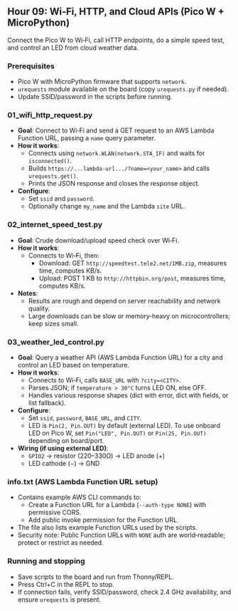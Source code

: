 ## Hour 09: Wi‑Fi, HTTP, and Cloud APIs (Pico W + MicroPython)

Connect the Pico W to Wi‑Fi, call HTTP endpoints, do a simple speed test, and control an LED from cloud weather data.

### Prerequisites
- Pico W with MicroPython firmware that supports `network`.
- `urequests` module available on the board (copy `urequests.py` if needed).
- Update SSID/password in the scripts before running.

### 01_wifi_http_request.py
- **Goal**: Connect to Wi‑Fi and send a GET request to an AWS Lambda Function URL, passing a `name` query parameter.
- **How it works**:
  - Connects using `network.WLAN(network.STA_IF)` and waits for `isconnected()`.
  - Builds `https://...lambda-url.../?name=<your_name>` and calls `urequests.get()`.
  - Prints the JSON response and closes the response object.
- **Configure**:
  - Set `ssid` and `password`.
  - Optionally change `my_name` and the Lambda `site` URL.

### 02_internet_speed_test.py
- **Goal**: Crude download/upload speed check over Wi‑Fi.
- **How it works**:
  - Connects to Wi‑Fi, then:
    - Download: GET `http://speedtest.tele2.net/1MB.zip`, measures time, computes KB/s.
    - Upload: POST 1 KB to `http://httpbin.org/post`, measures time, computes KB/s.
- **Notes**:
  - Results are rough and depend on server reachability and network quality.
  - Large downloads can be slow or memory‑heavy on microcontrollers; keep sizes small.

### 03_weather_led_control.py
- **Goal**: Query a weather API (AWS Lambda Function URL) for a city and control an LED based on temperature.
- **How it works**:
  - Connects to Wi‑Fi, calls `BASE_URL` with `?city=<CITY>`.
  - Parses JSON; if `temperature > 30°C` turns LED ON, else OFF.
  - Handles various response shapes (dict with error, dict with fields, or list fallback).
- **Configure**:
  - Set `ssid`, `password`, `BASE_URL`, and `CITY`.
  - LED is `Pin(2, Pin.OUT)` by default (external LED). To use onboard LED on Pico W, set `Pin("LED", Pin.OUT)` or `Pin(25, Pin.OUT)` depending on board/port.
- **Wiring (if using external LED)**:
  - `GPIO2` → resistor (220–330Ω) → LED anode (+)
  - LED cathode (−) → GND

### info.txt (AWS Lambda Function URL setup)
- Contains example AWS CLI commands to:
  - Create a Function URL for a Lambda (`--auth-type NONE`) with permissive CORS.
  - Add public invoke permission for the Function URL.
- The file also lists example Function URLs used by the scripts.
- Security note: Public Function URLs with `NONE` auth are world‑readable; protect or restrict as needed.

### Running and stopping
- Save scripts to the board and run from Thonny/REPL.
- Press Ctrl+C in the REPL to stop.
- If connection fails, verify SSID/password, check 2.4 GHz availability, and ensure `urequests` is present.


